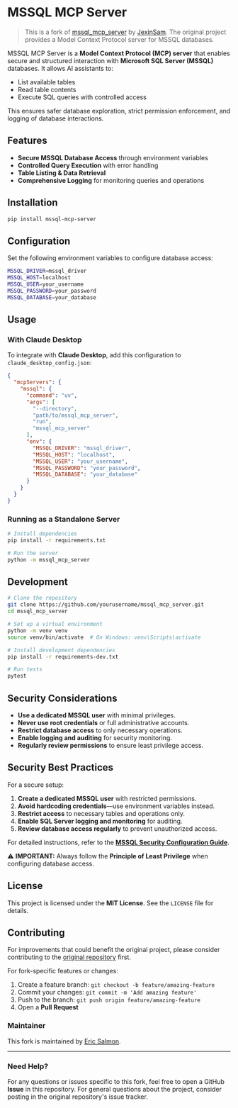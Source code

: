 # MSSQL MCP Server

> This is a fork of [mssql_mcp_server](https://github.com/JexinSam/mssql_mcp_server) by [JexinSam](https://github.com/JexinSam). The original project provides a Model Context Protocol server for MSSQL databases.

MSSQL MCP Server is a **Model Context Protocol (MCP) server** that enables secure and structured interaction with **Microsoft SQL Server (MSSQL)** databases. It allows AI assistants to:
- List available tables
- Read table contents
- Execute SQL queries with controlled access

This ensures safer database exploration, strict permission enforcement, and logging of database interactions.

## Features

- **Secure MSSQL Database Access** through environment variables
- **Controlled Query Execution** with error handling
- **Table Listing & Data Retrieval**
- **Comprehensive Logging** for monitoring queries and operations

## Installation

```bash
pip install mssql-mcp-server
```

## Configuration

Set the following environment variables to configure database access:

```bash
MSSQL_DRIVER=mssql_driver
MSSQL_HOST=localhost
MSSQL_USER=your_username
MSSQL_PASSWORD=your_password
MSSQL_DATABASE=your_database
```

## Usage

### With Claude Desktop

To integrate with **Claude Desktop**, add this configuration to `claude_desktop_config.json`:

```json
{
  "mcpServers": {
    "mssql": {
      "command": "uv",
      "args": [
        "--directory",
        "path/to/mssql_mcp_server",
        "run",
        "mssql_mcp_server"
      ],
      "env": {
        "MSSQL_DRIVER": "mssql_driver",
        "MSSQL_HOST": "localhost",
        "MSSQL_USER": "your_username",
        "MSSQL_PASSWORD": "your_password",
        "MSSQL_DATABASE": "your_database"
      }
    }
  }
}
```

### Running as a Standalone Server

```bash
# Install dependencies
pip install -r requirements.txt

# Run the server
python -m mssql_mcp_server
```

## Development

```bash
# Clone the repository
git clone https://github.com/yourusername/mssql_mcp_server.git
cd mssql_mcp_server

# Set up a virtual environment
python -m venv venv
source venv/bin/activate  # On Windows: venv\Scripts\activate

# Install development dependencies
pip install -r requirements-dev.txt

# Run tests
pytest
```

## Security Considerations

- **Use a dedicated MSSQL user** with minimal privileges.
- **Never use root credentials** or full administrative accounts.
- **Restrict database access** to only necessary operations.
- **Enable logging and auditing** for security monitoring.
- **Regularly review permissions** to ensure least privilege access.

## Security Best Practices

For a secure setup:

1. **Create a dedicated MSSQL user** with restricted permissions.
2. **Avoid hardcoding credentials**—use environment variables instead.
3. **Restrict access** to necessary tables and operations only.
4. **Enable SQL Server logging and monitoring** for auditing.
5. **Review database access regularly** to prevent unauthorized access.

For detailed instructions, refer to the **[MSSQL Security Configuration Guide](https://github.com/ericallensalmon/mssql_mcp_server/blob/main/SECURITY.md)**.

⚠️ **IMPORTANT:** Always follow the **Principle of Least Privilege** when configuring database access.

## License

This project is licensed under the **MIT License**. See the `LICENSE` file for details.

## Contributing

For improvements that could benefit the original project, please consider contributing to the [original repository](https://github.com/JexinSam/mssql_mcp_server) first.

For fork-specific features or changes:

1. Create a feature branch: `git checkout -b feature/amazing-feature`
2. Commit your changes: `git commit -m 'Add amazing feature'`
3. Push to the branch: `git push origin feature/amazing-feature`
4. Open a **Pull Request**

### Maintainer

This fork is maintained by [Eric Salmon](https://github.com/ericallensalmon).

---

### Need Help?

For any questions or issues specific to this fork, feel free to open a GitHub **Issue** in this repository. For general questions about the project, consider posting in the original repository's issue tracker.

